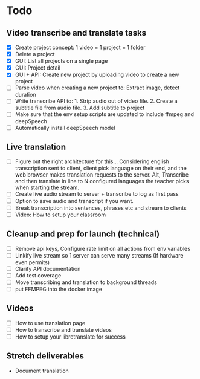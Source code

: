 # Todo

## Video transcribe and translate tasks

- [X] Create project concept: 1 video = 1 project = 1 folder
- [X] Delete a project
- [X] GUI: List all projects on a single page
- [X] GUI: Project detail
- [X] GUI + API: Create new project by uploading video to create a new project
- [ ] Parse video when creating a new project to: Extract image, detect duration
- [ ] Write transcribe API to: 1. Strip audio out of video file. 2. Create a subtitle file from audio file. 3. Add subtitle to project
- [ ] Make sure that the env setup scripts are updated to include ffmpeg and deepSpeech
- [ ] Automatically install deepSpeech model

## Live  translation

- [ ] Figure out the right architecture for this... Considering english transcription sent to client, client pick language on their end, and the web browser makes translation requests to the server.  Alt, Transcribe and then translate in line to N configured languages the teacher picks when starting the stream.  
- [ ] Create live audio stream to server + transcribe to log as first pass
- [ ] Option to save audio and transcript if you want. 
- [ ] Break transcription into sentences, phrases etc and stream to clients
- [ ] Video: How to setup your classroom

## Cleanup and prep for launch (technical)

- [ ] Remove api keys, Configure rate limit on all actions from env variables
- [ ] Linkify live stream so 1 server can serve many streams (If hardware even permits)
- [ ] Clarify API documentation
- [ ] Add test coverage
- [ ] Move transcribing and translation to background threads
- [ ] put FFMPEG into the docker image

## Videos

- [ ] How to use translation page
- [ ] How to transcribe and translate videos
- [ ] How to setup your libretranslate for success

## Stretch deliverables

- Document translation

